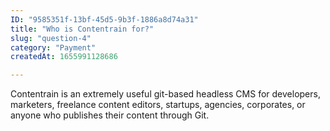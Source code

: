```yaml
---
ID: "9585351f-13bf-45d5-9b3f-1886a8d74a31"
title: "Who is Contentrain for?"
slug: "question-4"
category: "Payment"
createdAt: 1655991128686

---
```

Contentrain is an extremely useful git-based headless CMS for developers, marketers, freelance content editors, startups, agencies, corporates, or anyone who publishes their content through Git.